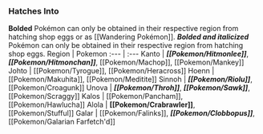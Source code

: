 ### Hatches Into
**Bolded** Pokémon can only be obtained in their respective region from hatching shop eggs or as [[Wandering Pokémon]]. ***Bolded and italicized*** Pokémon can only be obtained in their respective region from hatching shop eggs.
Region | Pokemon
:--- | :---
Kanto | _**[[Pokemon/Hitmonlee]]**_, _**[[Pokemon/Hitmonchan]]**_, [[Pokemon/Machop]], [[Pokemon/Mankey]]
Johto | [[Pokemon/Tyrogue]], [[Pokemon/Heracross]]
Hoenn | [[Pokemon/Makuhita]], [[Pokemon/Meditite]]
Sinnoh | _**[[Pokemon/Riolu]]**_, [[Pokemon/Croagunk]]
Unova | _**[[Pokemon/Throh]]**_, _**[[Pokemon/Sawk]]**_, [[Pokemon/Scraggy]]
Kalos | [[Pokemon/Pancham]], [[Pokemon/Hawlucha]]
Alola | **[[Pokemon/Crabrawler]]**, [[Pokemon/Stufful]]
Galar | [[Pokemon/Falinks]], ***[[Pokemon/Clobbopus]]***, [[Pokemon/Galarian Farfetch'd]]